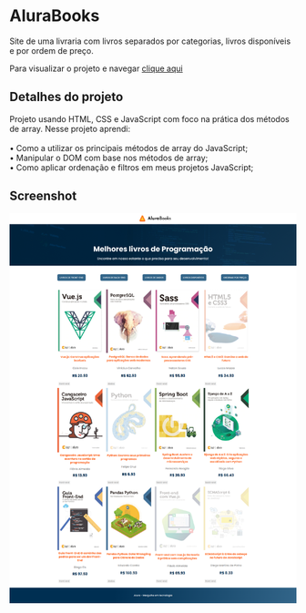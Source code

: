 # AluraBooks

Site de uma livraria com livros separados por categorias, livros disponíveis e por ordem de preço.

Para visualizar o projeto e navegar <a href="https://mayaraplaza.github.io/Estudos-FrontEnd-Alura/AluraBooks/"> clique aqui </a>

## Detalhes do projeto

Projeto usando HTML, CSS e JavaScript com foco na prática dos métodos de array. Nesse projeto aprendi:<br><br>
• Como a utilizar os principais métodos de array do JavaScript; <br>
• Manipular o DOM com base nos métodos de array; <br>
• Como aplicar ordenação e filtros em meus projetos JavaScript; <br>


## Screenshot

<p align="center">
  <img src="./assets/img/Pagina.png" ></img>
</p>

